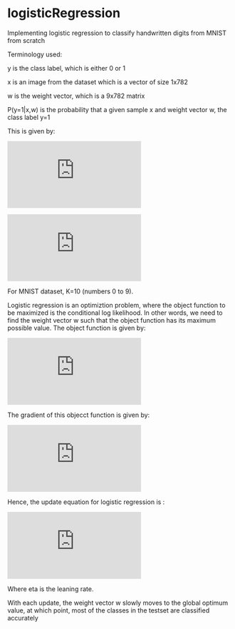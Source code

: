 # logisticRegression
Implementing logistic regression to classify handwritten digits from MNIST from scratch

Terminology used:


y is the class label, which is either 0 or 1


x is an image from the dataset which is a vector of size 1x782


w is the weight vector, which is a 9x782 matrix


P(y=1|x,w) is the probability that a given sample x and weight vector w, the class label y=1


This is given by:

![P(Y=k|X=x,w)](https://latex.codecogs.com/gif.latex?P%28Y%3Dk%7CX%3Dx%29%3D%20%5Cfrac%7Bexp%28w%5ET_kx%29%7D%7B1&plus;%20%5Csum%20%5E%7BK-1%7D%20_%7Bi%3D1%7D%20exp%28w_i%5ETx%29%7D%3B%20k%3D1%2C2%2C..%2CK-1)

![P(Y=K|X=x,w)](https://latex.codecogs.com/gif.latex?P%28Y%3DK%7CX%3Dx%29%3D%20%5Cfrac%7B1%7D%7B1&plus;%20%5Csum%20%5E%7BK-1%7D%20_%7Bi%3D1%7D%20exp%28w_i%5ETx%29%7D)

For MNIST dataset, K=10 (numbers 0 to 9).

Logistic regression is an optimiztion problem, where the object function to be maximized is the conditional log likelihood. In other words, we need to find the weight vector w such that the object function has its maximum possible value. The object function is given by: 

![ObjectFunc](https://latex.codecogs.com/gif.latex?J%28w%29%3D%5Csum%20_%7Bi%3D1%7D%5E%7Bn%7D%20%28y_i-1%29w%5ETx_i-ln%281&plus;e%5E%7B-w%5ETx_i%7D%29)

The gradient of this objecct function is given by:

![Gradient](https://latex.codecogs.com/gif.latex?%5Cfrac%7B%5Cpartial%20J%28w%29%29%7D%7B%5Cpartial%20w%7D%3D%5Csum%20_%7Bi%3D1%7D%5E%7Bn%7D%20%28y_i-P%28y_i%3D1%7Cx_i%2Cw%29%29x_i)

Hence, the update equation for logistic regression is :

![UpdateEqn](https://latex.codecogs.com/gif.latex?w_%7Bupdate%7D%3Dw&plus;%5Ceta%20%5Csum%20_%7Bi%3D1%7D%5E%7Bn%7D%20%28y_i-P%28y_i%3D1%7Cx_i%2Cw%29%29x_i)

Where eta is the leaning rate.

With each update, the weight vector w slowly moves to the global optimum value, at which point, most of the classes in the testset are classified accurately
